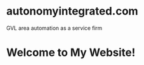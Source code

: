 # autonomyintegrated.com
GVL area automation as a service firm
<!DOCTYPE html>
<html>
<head>
  <title>My Website</title>
</head>
<body>
  <h1>Welcome to My Website!</h1>
</body>
</html>
